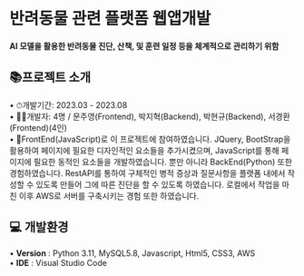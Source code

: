 <h1>반려동물 관련 플랫폼 웹앱개발</h1>
<h4>AI 모델을 활용한 반려동물 진단, 산책, 및 훈련 일정 등을 체계적으로 관리하기 위함</h4>

<h2>📚프로젝트 소개</h2>
• ⏱개발기간: 2023.03 - 2023.08</br>
• 👨‍🏫개발자: 4명 / 문주영(Frontend), 박지혁(Backend), 박현규(Backend), 서경환(Frontend)(4인)<br>
• 📃FrontEnd(JavaScript)로 이 프로젝트에 참여하였습니다. JQuery, BootStrap을 활용하여 페이지에 필요한 디자인적인 요소들을 추가시켰으며, JavaScript를 통해 페이지에 필요한 동적인 요소들을 개발하였습니다.
뿐만 아니라 BackEnd(Python) 또한 경험하였습니다. RestAPI를 통하여 구체적인 병적 증상과 질문사항을 플랫폼 내에서 작성할 수 있도록 만들어 그에 따른 진단을 할 수 있도록 하였습니다. 로컬에서 작업을 마친 이후 AWS로 서버를 구축시키는 경험 또한 하였습니다. </br>


<h2>💻 개발환경</h2>
• <b>Version</b> : Python 3.11, MySQL5.8, Javascript, Html5, CSS3, AWS<br>
• <b>IDE</b> : Visual Studio Code
